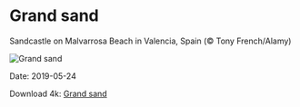 # Grand sand

Sandcastle on Malvarrosa Beach in Valencia, Spain (© Tony French/Alamy)

![Grand sand](https://bing.com/th?id=OHR.MalvarrosaSandSculpture_EN-US3310429769_UHD.jpg&rf=LaDigue_UHD.jpg&pid=hp&w=1024&h=576)

Date: 2019-05-24

Download 4k: [Grand sand](https://bing.com/th?id=OHR.MalvarrosaSandSculpture_EN-US3310429769_UHD.jpg&rf=LaDigue_UHD.jpg&pid=hp&w=3840&h=2160)

